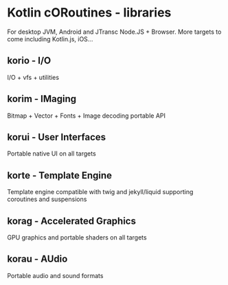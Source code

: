 # Kotlin cORoutines - libraries

For desktop JVM, Android and JTransc Node.JS + Browser.
More targets to come including Kotlin.js, iOS...

## korio - I/O

I/O + vfs + utilities

## korim - IMaging

Bitmap + Vector + Fonts + Image decoding portable API

## korui - User Interfaces

Portable native UI on all targets

## korte - Template Engine

Template engine compatible with twig and jekyll/liquid supporting coroutines and suspensions

## korag - Accelerated Graphics

GPU graphics and portable shaders on all targets

## korau - AUdio

Portable audio and sound formats

